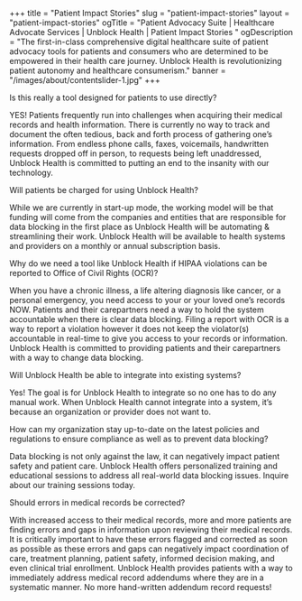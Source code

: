 +++
title = "Patient Impact Stories"
slug = "patient-impact-stories"
layout = "patient-impact-stories"
ogTitle = "Patient Advocacy Suite | Healthcare Advocate Services | Unblock Health | Patient Impact Stories "
ogDescription =  "The first-in-class comprehensive digital healthcare suite of patient advocacy tools for patients and consumers who are determined to be empowered in their health care journey. Unblock Health is revolutionizing patient autonomy and healthcare consumerism."
banner = "/images/about/contentslider-1.jpg"
+++

<div class="faq-title">Is this really a tool designed for patients to use directly?</div>

<p>YES! Patients frequently run into challenges when acquiring their medical records and health information. There is currently no way to track and document the often tedious, back and forth process of gathering one’s information. From endless phone calls, faxes, voicemails, handwritten requests dropped off in person, to requests being left unaddressed, Unblock Health is committed to putting an end to the insanity with our technology. </p>


<div class="faq-title">Will patients be charged for using Unblock Health?</div>

<p>While we are currently in start-up mode, the working model will be that funding will come from the companies and entities that are responsible for data blocking in the first place as Unblock Health will be automating & streamlining their work. Unblock Health will be available to health systems and providers on a monthly or annual subscription basis.</p>


<div class="faq-title">Why do we need a tool like Unblock Health if HIPAA violations can be reported to Office of Civil Rights (OCR)?</div>

<p>When you have a chronic illness, a life altering diagnosis like cancer, or a personal emergency, you need access to your or your loved one’s records NOW. Patients and their carepartners need a way to hold the system accountable when there is clear data blocking. Filing a report with OCR is a way to report a violation however it does not keep the violator(s) accountable in real-time to give you access to your records or information. Unblock Health is committed to providing patients and their carepartners with a way to change data blocking.</p>

<div class="faq-title">Will Unblock Health be able to integrate into existing systems?</div>

<p>Yes! The goal is for Unblock Health to integrate so no one has to do any manual work. When Unblock Health cannot integrate into a system, it’s because an organization or provider does not want to.</p>

<div class="faq-title">How can my organization stay up-to-date on the latest policies and regulations to ensure compliance as well as to prevent data blocking?</div>

<p>Data blocking is not only against the law, it can negatively impact patient safety and patient care. Unblock Health offers personalized training and educational sessions to address all real-world data blocking issues.  Inquire about our training sessions today.</p>

<div class="faq-title">Should errors in medical records be corrected?</div>


<p>With increased access to their medical records, more and more patients are finding errors and gaps in information upon reviewing their medical records. It is critically important to have these errors flagged and corrected as soon as possible as these errors and gaps can negatively impact coordination of care, treatment planning, patient safety, informed decision making, and even clinical trial enrollment.  Unblock Health provides patients with a way to immediately address medical record addendums where they are in a systematic manner. No more hand-written addendum record requests!</p>






